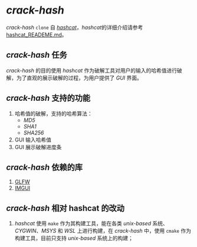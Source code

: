 # *crack-hash*
*crack-hash* `clone` 自 [*hashcat*](https://github.com/hashcat/hashcat)，*hashcat*的详细介绍请参考[hashcat_READEME.md](./HASHCAT_README.md)。

## *crack-hash* 任务
*crack-hash* 的目的使用 *hashcat* 作为破解工具对用户的输入的哈希值进行破解，为了直观的展示破解的过程，为用户提供了 *GUI* 界面。

## *crack-hash* 支持的功能

1. 哈希值的破解，支持的哈希算法：
   + *MD5*
   + *SHA1*
   + *SHA256*
2. GUI 输入哈希值
3. GUI 展示破解进度条

## *crack-hash* 依赖的库

1. [GLFW](https://www.glfw.org/)
2. [IMGUI](https://github.com/ocornut/imgui)

## *crack-hash* 相对 hashcat 的改动

1. *hashcat* 使用 `make` 作为其构建工具，能在各类 *unix-based* 系统、*CYGWIN*、*MSYS* 和 *WSL* 上进行构建，在 *crack-hash* 中，使用 `cmake` 作为构建工具，目前只支持 *unix-based* 系统上的构建；